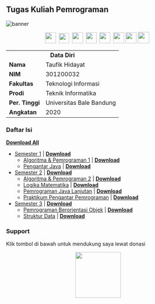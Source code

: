 ## Tugas Kuliah Pemrograman
<img src="https://i.postimg.cc/CLzRsx7Q/TKP-Banner.jpg" alt="banner">
<p align=center>
  <a href="https://facebook.com/tfkhdyt142"><img height="30" src="https://upload.wikimedia.org/wikipedia/commons/5/51/Facebook_f_logo_%282019%29.svg"></a>&nbsp;
  <a href="https://twitter.com/tfkhdyt"><img height="28" src="https://upload.wikimedia.org/wikipedia/en/6/60/Twitter_Logo_as_of_2021.svg"></a>&nbsp;
  <a href="https://instagram.com/_tfkhdyt_"><img height="30" src="https://upload.wikimedia.org/wikipedia/commons/e/e7/Instagram_logo_2016.svg"></a>&nbsp;
  <a href="https://youtube.com/tfkhdyt"><img height="30" src="https://upload.wikimedia.org/wikipedia/commons/a/a0/YouTube_social_red_circle_%282017%29.svg"></a>&nbsp;
  <a href="https://t.me/tfkhdyt"><img height="30" src="https://upload.wikimedia.org/wikipedia/commons/8/83/Telegram_2019_Logo.svg"></a>&nbsp;
  <a href="https://www.linkedin.com/mwlite/in/taufik-hidayat-6793aa200"><img height="30" src="https://upload.wikimedia.org/wikipedia/commons/8/81/LinkedIn_icon.svg"></a>
  <a href="https://pddikti.kemdikbud.go.id/data_mahasiswa/QUUyNzdEMjktNDk0Ri00RTlDLUE4NzgtNkUwRDBDRjIxOUNB"><img height="30" src="https://i.postimg.cc/YSB2c3DG/1619598282440.png"></a>
  <a href="https://tfkhdyt.my.id/"><img height="31" src="https://www.svgrepo.com/show/295345/internet.svg"></a>&nbsp;
</p>
<p align=center>
  <table width="75%" align="center">
    <tr>
      <td colspan=2 align="center"><b>Data Diri</b></td>
    </tr>
    <tr>
      <td><b>Nama</b></td>
      <td>Taufik Hidayat</td>
    </tr>
    <tr>
      <td><b>NIM</b></td>
      <td>301200032</td>
    </tr>
    <tr>
      <td><b>Fakultas</b></td>
      <td>Teknologi Informasi</td>
    </tr>
    <tr>
      <td><b>Prodi</b></td>
      <td>Teknik Informatika</td>
    </tr>
    <tr>
      <td><b>Per. Tinggi</b></td>
      <td>Universitas Bale Bandung</td>
    </tr>
    <tr>
      <td><b>Angkatan</b></td>
      <td>2020</td>
    </tr>
  </table>
</p>

### Daftar Isi
<a href="https://github.com/tfkhdyt/tugas-kuliah/archive/refs/heads/main.zip"><b>Download All</b></a>

- [Semester 1](https://github.com/tfkhdyt/tugas-kuliah/tree/main/Semester%201) | [**Download**](https://minhaskamal.github.io/DownGit/#/home?url=https://github.com/tfkhdyt/tugas-kuliah/tree/main/Semester%201)
  - [Algoritma & Pemrograman 1](https://github.com/tfkhdyt/tugas-kuliah/tree/main/Semester%201/Algoritma%20%26%20Pemrograman%20(Pak%20Yudi%20%26%20Pak%20Cecep)) | [**Download**](https://minhaskamal.github.io/DownGit/#/home?url=https://github.com/tfkhdyt/tugas-kuliah/tree/main/Semester%201/Algoritma%20%26%20Pemrograman%20(Pak%20Yudi%20%26%20Pak%20Cecep))
  - [Pengantar Java](https://github.com/tfkhdyt/tugas-kuliah/tree/main/Semester%201/Pengantar%20Java%20(Pak%20Yusuf%20%26%20Pak%20Ridwan)) | [**Download**](https://minhaskamal.github.io/DownGit/#/home?url=https://github.com/tfkhdyt/tugas-kuliah/tree/main/Semester%201/Pengantar%20Java%20(Pak%20Yusuf%20%26%20Pak%20Ridwan))
- [Semester 2](https://github.com/tfkhdyt/tugas-kuliah/tree/main/Semester%202) | [**Download**](https://minhaskamal.github.io/DownGit/#/home?url=https://github.com/tfkhdyt/tugas-kuliah/tree/main/Semester%202)
  - [Algoritma & Pemrograman 2](https://github.com/tfkhdyt/tugas-kuliah/tree/main/Semester%202/Algoritma%20%26%20Pemrograman%202%20(Pak%20Yudi)) | [**Download**](https://minhaskamal.github.io/DownGit/#/home?url=https://github.com/tfkhdyt/tugas-kuliah/tree/main/Semester%202/Algoritma%20%26%20Pemrograman%202%20(Pak%20Yudi))
  - [Logika Matematika](https://github.com/tfkhdyt/tugas-kuliah/tree/main/Semester%202/Logika%20Matematika%20(Pak%20Yudi)) | [**Download**](https://minhaskamal.github.io/DownGit/#/home?url=https://github.com/tfkhdyt/tugas-kuliah/tree/main/Semester%202/Logika%20Matematika%20(Pak%20Yudi))
  - [Pemrograman Java Lanjutan](https://github.com/tfkhdyt/tugas-kuliah/tree/main/Semester%202/Pemrograman%20Java%20Lanjutan%20(Pak%20Yusuf)) | [**Download**](https://downgit.github.io/#/home?url=https://github.com/tfkhdyt/tugas-kuliah/tree/main/Semester%202/Pemrograman%20Java%20Lanjutan%20(Pak%20Yusuf))
  - [Praktikum Pengantar Pemrograman](https://github.com/tfkhdyt/tugas-kuliah/tree/main/Semester%202/Praktikum%20Pengantar%20Pemrograman%20(Pak%20Ojan)) | [**Download**](https://minhaskamal.github.io/DownGit/#/home?url=https://github.com/tfkhdyt/tugas-kuliah/tree/main/Semester%202/Praktikum%20Pengantar%20Pemrograman%20(Pak%20Ojan))
- [Semester 3](https://github.com/tfkhdyt/tugas-kuliah/tree/main/Semester%203) | [**Download**](https://minhaskamal.github.io/DownGit/#/home?url=https://github.com/tfkhdyt/tugas-kuliah/tree/main/Semester%203)
  - [Pemrograman Berorientasi Objek](https://github.com/tfkhdyt/tugas-kuliah/tree/main/Semester%203/Pemrograman%20Berorientasi%20Objek) | [**Download**](https://downgit.github.io/#/home?url=https://github.com/tfkhdyt/tugas-kuliah/tree/main/Semester%203/Pemrograman%20Berorientasi%20Objek)
  - [Struktur Data](https://github.com/tfkhdyt/tugas-kuliah/tree/main/Semester%203/Struktur%20Data) | [**Download**](https://minhaskamal.github.io/DownGit/#/home?url=https://github.com/tfkhdyt/tugas-kuliah/tree/main/Semester%203/Struktur%20Data)

### Support
Klik tombol di bawah untuk mendukung saya lewat donasi

<p align="center">
  <a href="https://donate.tfkhdyt.my.id/">
    <img src="https://i.postimg.cc/jjRDbZQx/1621036430601.png" width="125px">
  </a>
</p>
